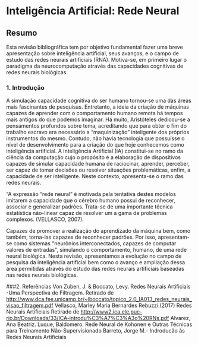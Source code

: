# Inteligência Artificial: Rede Neural 


## Resumo

Esta revisão bibliográfica tem por objetivo fundamental fazer uma breve apresentação sobre inteligência artificial, seus avanços, e o campo de estudo das redes neurais artificiais (RNA). Motiva-se, em primeiro lugar o paradigma da neurocomputação através das capacidades cognitivas de redes neurais biológicas.

### 1.	Introdução
A simulação capacidade cognitiva do ser humano tornou-se uma das áreas mais fascinantes de pesquisas.  Entretanto, a ideia da criação de máquinas capazes de aprender com o comportamento humano remota há tempos mais antigos do que podemos imaginar. Há muito, Aristóteles dedicou-se a pensamentos profundos sobre tema, acreditando que para obter o fim do trabalho escravo era necessário a “maquinização” inteligente dos próprios instrumentos do mesmo.  Contudo, não havia tecnologia que possuísse o nível de desenvolvimento para a criação do que hoje conhecemos como inteligência artificial.  A Inteligência Artificial (IA) constitui-se no ramo da ciência da computação cujo o propósito é a elaboração de dispositivos capazes de simular capacidade humana de raciocinar, aprender, perceber, ser capaz de tomar decisões ou resolver situações problemáticas, enfim, a capacidade de ser inteligente.  Neste contexto, apresenta-se o ramo das redes neurais. 

“A expressão “rede neural” é motivada pela tentativa destes modelos imitarem a capacidade que o cérebro humano possui de reconhecer, associar e generalizar padrões. Trata-se de uma importante técnica estatística não-linear capaz  de  resolver  um a gama de problemas complexos. (VELLASCO, 2007).

 Capazes de promover a realização do aprendizado da máquina bem, como também, torna-las capazes de reconhecer padrões. Por isso, apresentam-se como sistemas "neurônios interconectados, capazes de computar valores de entradas", simulando o comportamento, humano, de uma rede neural biológica.
Nesta revisão, apresentamos a evolução no campo de pesquisa da inteligência artificial bem como o avanço e ampliação dessa área permitidas através do estudo das redes neurais artificiais baseadas nas redes neurais biológicas.

###2.  Referências
Von Zuben, J.  & Boccato, Levy. Redes Neurais Artificiais -Uma Perspectiva de Filtragem. 
Retirado de http://www.dca.fee.unicamp.br/~lboccato/topico_2.0_IA013_redes_neurais_visao_filtragem.pdf
Vellasco, Marley Maria Bernardes Rebuzzi.(2017) Redes Neurais Artificiais
Retirado de http://www2.ica.ele.puc-rio.br/Downloads/33/ICA-introdu%C3%A7%C3%A3o%20RNs.pdf
Alvarez, Ana Beatriz. Luque, Baldomero. Rede Neural de Kohonen e Outras Técnicas para Treinamento Não-Supervisionado
 Barreto, Jorge M.-  Indroducão às Redes Neurais Artificiais
